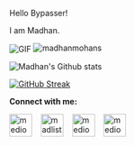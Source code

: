 Hello Bypasser!

I am Madhan.

<img align="center" alt="GIF" src="https://64.media.tumblr.com/ca9e88da893983165efe900cfe141aba/tumblr_nnx3wcLEKt1qciqqno3_640.gifv" />

<img src="https://komarev.com/ghpvc/?username=madhanmohans" alt="madhanmohans"/>

![Madhan's Github stats](https://github-readme-stats.vercel.app/api?username=madhanmohans&show_icons=true&theme=chartreuse-dark)

[![GitHub Streak](https://github-readme-streak-stats.herokuapp.com/?user=madhanmohans&theme=chartreuse-dark)](https://git.io/streak-stats)


**Connect with me:**

<p align="left">
<a href="https://instagram.com/mediocremind_" target="blank"><img align="center" src="https://cdn.jsdelivr.net/npm/simple-icons@3.0.1/icons/instagram.svg" alt="mediocremind" height="40" width="40" /></a> &nbsp;&nbsp;
<a href="https://open.spotify.com/user/wo4kcrsub29cxt5a4r6die548" target="blank"><img align="center" src="https://cdn.jsdelivr.net/npm/simple-icons@3.0.1/icons/spotify.svg" alt="madlistener" height="40" width="40" /></a> &nbsp;&nbsp;
<a href="https://www.linkedin.com/in/madhan-mohan-s-330b591a3/" target="blank"><img align="center" src="https://cdn.jsdelivr.net/npm/simple-icons@3.0.1/icons/linkedin.svg" alt="mediocremind" height="40" width="40" /></a> &nbsp;&nbsp;
<a href="https://twitter.com/medi0cremind" target="blank"><img align="center" src="https://cdn.jsdelivr.net/npm/simple-icons@3.0.1/icons/twitter.svg" alt="mediocremind" height="40" width="40" /></a> &nbsp;&nbsp;
